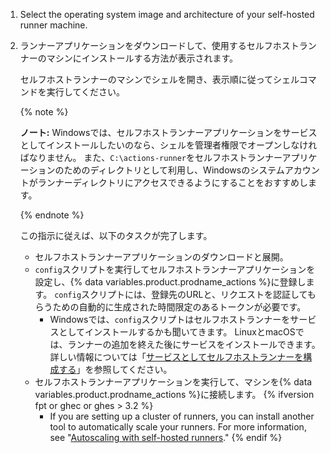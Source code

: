 1. Select the operating system image and architecture of your self-hosted runner machine.
1. ランナーアプリケーションをダウンロードして、使用するセルフホストランナーのマシンにインストールする方法が表示されます。

   セルフホストランナーのマシンでシェルを開き、表示順に従ってシェルコマンドを実行してください。

   {% note %}

   **ノート:** Windowsでは、セルフホストランナーアプリケーションをサービスとしてインストールしたいのなら、シェルを管理者権限でオープンしなければなりません。 また、`C:\actions-runner`をセルフホストランナーアプリケーションのためのディレクトリとして利用し、Windowsのシステムアカウントがランナーディレクトリにアクセスできるようにすることをおすすめします。

   {% endnote %}

   この指示に従えば、以下のタスクが完了します。
   - セルフホストランナーアプリケーションのダウンロードと展開。
   - `config`スクリプトを実行してセルフホストランナーアプリケーションを設定し、{% data variables.product.prodname_actions %}に登録します。 `config`スクリプトには、登録先のURLと、リクエストを認証してもらうための自動的に生成された時間限定のあるトークンが必要です。
     - Windowsでは、`config`スクリプトはセルフホストランナーをサービスとしてインストールするかも聞いてきます。 LinuxとmacOSでは、ランナーの追加を終えた後にサービスをインストールできます。 詳しい情報については「[サービスとしてセルフホストランナーを構成する](/actions/automating-your-workflow-with-github-actions/configuring-the-self-hosted-runner-application-as-a-service)」を参照してください。
   - セルフホストランナーアプリケーションを実行して、マシンを{% data variables.product.prodname_actions %}に接続します。
{% ifversion fpt or ghec or ghes > 3.2 %}
     - If you are setting up a cluster of runners, you can install another tool to automatically scale your runners.  For more information, see "[Autoscaling with self-hosted runners](/actions/hosting-your-own-runners/autoscaling-with-self-hosted-runners)."
{% endif %}
